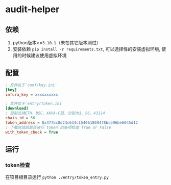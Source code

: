 # audit-helper

## 依赖
1. python版本>=`3.10.1`（未在其它版本测过）
2. 安装依赖 `pip install -r requirements.txt`, 可以选择性的安装虚拟环境, 使用的时候建议使用虚拟环境

## 配置
```ini
; 文件位于`conf/key.ini`
[key]
infura_key = xxxxxxxxxx
```

```ini
; 文件位于`entry/token.ini`
[download]
; 目前支持ETH、BSC、XAVA-C链，分别为1、56、43114
chain_id = 56 
token_address = 0x477bc8d23c634c154061869478bce96be6045d12
; 下载完成后是否进行`token`的各项检查 True or False
with_token_check = True
```

## 运行
### token检查
在项目根目录运行 `python ./entry/token_entry.py` 
